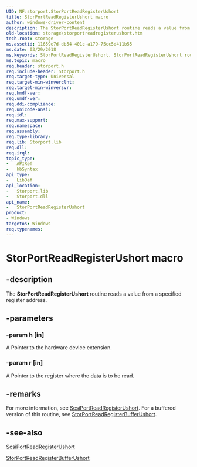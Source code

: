 ```yaml
---
UID: NF:storport.StorPortReadRegisterUshort
title: StorPortReadRegisterUshort macro
author: windows-driver-content
description: The StorPortReadRegisterUshort routine reads a value from a specified register address.
old-location: storage\storportreadregisterushort.htm
tech.root: storage
ms.assetid: 11659e7d-db54-401c-a179-75cc5d411b55
ms.date: 03/29/2018
ms.keywords: StorPortReadRegisterUshort, StorPortReadRegisterUshort routine [Storage Devices], storage.storportreadregisterushort, storport/StorPortReadRegisterUshort, storprt_f477688d-54cb-4cb6-b713-0e70cfbf2139.xml
ms.topic: macro
req.header: storport.h
req.include-header: Storport.h
req.target-type: Universal
req.target-min-winverclnt: 
req.target-min-winversvr: 
req.kmdf-ver: 
req.umdf-ver: 
req.ddi-compliance: 
req.unicode-ansi: 
req.idl: 
req.max-support: 
req.namespace: 
req.assembly: 
req.type-library: 
req.lib: Storport.lib
req.dll: 
req.irql: 
topic_type:
-	APIRef
-	kbSyntax
api_type:
-	LibDef
api_location:
-	Storport.lib
-	Storport.dll
api_name:
-	StorPortReadRegisterUshort
product:
- Windows
targetos: Windows
req.typenames: 
---
```


# StorPortReadRegisterUshort macro


## -description


The <b>StorPortReadRegisterUshort</b> routine reads a value from a specified register address. 


## -parameters




### -param h [in]

A Pointer to the hardware device extension.



### -param r [in]

A Pointer to the register where the data is to be read. 

## -remarks



For more information, see <a href="https://msdn.microsoft.com/library/windows/hardware/ff564744">ScsiPortReadRegisterUshort</a>. For a buffered version of this routine, see <a href="https://msdn.microsoft.com/library/windows/hardware/ff567481">StorPortReadRegisterBufferUshort</a>.




## -see-also




<a href="https://msdn.microsoft.com/library/windows/hardware/ff564744">ScsiPortReadRegisterUshort</a>



<a href="https://msdn.microsoft.com/library/windows/hardware/ff567481">StorPortReadRegisterBufferUshort</a>
 

 

